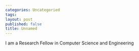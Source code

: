 ```yaml
---
categories: Uncategoried
tags: 
layout: post
published: false
title: Unnamed
---
```

I am a Research Fellow in Computer Science and Engineering